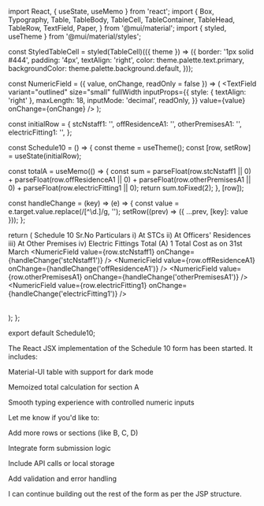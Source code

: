 import React, { useState, useMemo } from 'react';
import {
  Box,
  Typography,
  Table,
  TableBody,
  TableCell,
  TableContainer,
  TableHead,
  TableRow,
  TextField,
  Paper,
} from '@mui/material';
import { styled, useTheme } from '@mui/material/styles';

const StyledTableCell = styled(TableCell)(({ theme }) => ({
  border: '1px solid #444',
  padding: '4px',
  textAlign: 'right',
  color: theme.palette.text.primary,
  backgroundColor: theme.palette.background.default,
}));

const NumericField = ({ value, onChange, readOnly = false }) => (
  <TextField
    variant="outlined"
    size="small"
    fullWidth
    inputProps={{
      style: { textAlign: 'right' },
      maxLength: 18,
      inputMode: 'decimal',
      readOnly,
    }}
    value={value}
    onChange={onChange}
  />
);

const initialRow = {
  stcNstaff1: '',
  offResidenceA1: '',
  otherPremisesA1: '',
  electricFitting1: '',
};

const Schedule10 = () => {
  const theme = useTheme();
  const [row, setRow] = useState(initialRow);

  const totalA = useMemo(() => {
    const sum =
      parseFloat(row.stcNstaff1 || 0) +
      parseFloat(row.offResidenceA1 || 0) +
      parseFloat(row.otherPremisesA1 || 0) +
      parseFloat(row.electricFitting1 || 0);
    return sum.toFixed(2);
  }, [row]);

  const handleChange = (key) => (e) => {
    const value = e.target.value.replace(/[^\d.]/g, '');
    setRow((prev) => ({ ...prev, [key]: value }));
  };

  return (
    <Box p={2}>
      <Typography variant="h5" color="textPrimary" gutterBottom>
        Schedule 10
      </Typography>
      <TableContainer component={Paper}>
        <Table>
          <TableHead>
            <TableRow>
              <StyledTableCell>Sr.No</StyledTableCell>
              <StyledTableCell>Particulars</StyledTableCell>
              <StyledTableCell>i) At STCs</StyledTableCell>
              <StyledTableCell>ii) At Officers' Residences</StyledTableCell>
              <StyledTableCell>iii) At Other Premises</StyledTableCell>
              <StyledTableCell>iv) Electric Fittings</StyledTableCell>
              <StyledTableCell>Total (A)</StyledTableCell>
            </TableRow>
          </TableHead>
          <TableBody>
            <TableRow>
              <StyledTableCell>1</StyledTableCell>
              <StyledTableCell>Total Cost as on 31st March</StyledTableCell>
              <StyledTableCell>
                <NumericField value={row.stcNstaff1} onChange={handleChange('stcNstaff1')} />
              </StyledTableCell>
              <StyledTableCell>
                <NumericField value={row.offResidenceA1} onChange={handleChange('offResidenceA1')} />
              </StyledTableCell>
              <StyledTableCell>
                <NumericField value={row.otherPremisesA1} onChange={handleChange('otherPremisesA1')} />
              </StyledTableCell>
              <StyledTableCell>
                <NumericField value={row.electricFitting1} onChange={handleChange('electricFitting1')} />
              </StyledTableCell>
              <StyledTableCell>
                <NumericField value={totalA} readOnly={true} />
              </StyledTableCell>
            </TableRow>
          </TableBody>
        </Table>
      </TableContainer>
    </Box>
  );
};

export default Schedule10;


The React JSX implementation of the Schedule 10 form has been started. It includes:

Material-UI table with support for dark mode

Memoized total calculation for section A

Smooth typing experience with controlled numeric inputs


Let me know if you'd like to:

Add more rows or sections (like B, C, D)

Integrate form submission logic

Include API calls or local storage

Add validation and error handling


I can continue building out the rest of the form as per the JSP structure.

